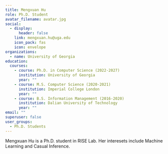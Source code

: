```yaml
---
title: Mengxuan Hu
role: Ph.D. Student
avatar_filename: avatar.jpg
social:
  - display:
      header: false
    link: mengxuan.hu@uga.edu
    icon_pack: fas
    icon: envelope
organizations:
  - name: University of Georgia
education:
  courses:
    - course: Ph.D. in Computer Science (2022-2027)
      institution: University of Georgia
      year: ""
    - course: M.S. Computer Science (2020-2021)
      institution: Imperial College London
      year: ""
    - course: B.S. Information Management (2016-2020)
      institution: Dalian University of Technology
      year: ""
email: ""
superuser: false
user_groups:
  - Ph.D. Students
---
```

Mengxuan Hu is a Ph.D. student in RISE Lab. Her interesets include Machine Learning and Casual Inference.
